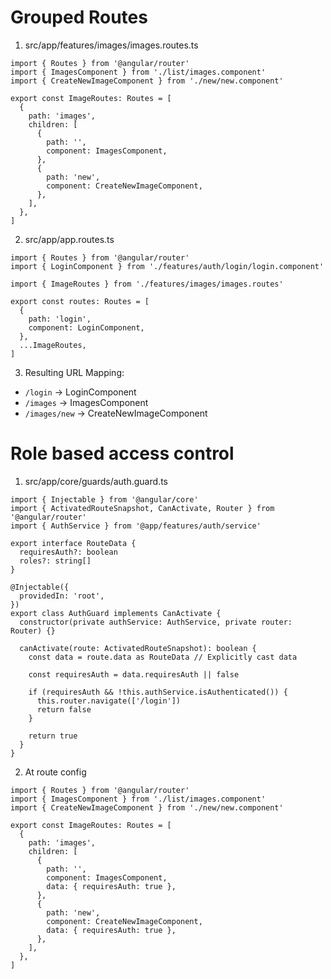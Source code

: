 # Grouped Routes

1. src/app/features/images/images.routes.ts

```
import { Routes } from '@angular/router'
import { ImagesComponent } from './list/images.component'
import { CreateNewImageComponent } from './new/new.component'

export const ImageRoutes: Routes = [
  {
    path: 'images',
    children: [
      {
        path: '',
        component: ImagesComponent,
      },
      {
        path: 'new',
        component: CreateNewImageComponent,
      },
    ],
  },
]
```

2. src/app/app.routes.ts

```
import { Routes } from '@angular/router'
import { LoginComponent } from './features/auth/login/login.component'

import { ImageRoutes } from './features/images/images.routes'

export const routes: Routes = [
  {
    path: 'login',
    component: LoginComponent,
  },
  ...ImageRoutes,
]

```

3. Resulting URL Mapping:

- `/login` → LoginComponent
- `/images` → ImagesComponent
- `/images/new` → CreateNewImageComponent

# Role based access control

1. src/app/core/guards/auth.guard.ts

```
import { Injectable } from '@angular/core'
import { ActivatedRouteSnapshot, CanActivate, Router } from '@angular/router'
import { AuthService } from '@app/features/auth/service'

export interface RouteData {
  requiresAuth?: boolean
  roles?: string[]
}

@Injectable({
  providedIn: 'root',
})
export class AuthGuard implements CanActivate {
  constructor(private authService: AuthService, private router: Router) {}

  canActivate(route: ActivatedRouteSnapshot): boolean {
    const data = route.data as RouteData // Explicitly cast data

    const requiresAuth = data.requiresAuth || false

    if (requiresAuth && !this.authService.isAuthenticated()) {
      this.router.navigate(['/login'])
      return false
    }

    return true
  }
}

```

2. At route config

```
import { Routes } from '@angular/router'
import { ImagesComponent } from './list/images.component'
import { CreateNewImageComponent } from './new/new.component'

export const ImageRoutes: Routes = [
  {
    path: 'images',
    children: [
      {
        path: '',
        component: ImagesComponent,
        data: { requiresAuth: true },
      },
      {
        path: 'new',
        component: CreateNewImageComponent,
        data: { requiresAuth: true },
      },
    ],
  },
]
```
